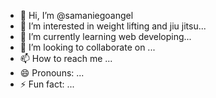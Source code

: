 - 👋 Hi, I’m @samaniegoangel
- 👀 I’m interested in weight lifting and jiu jitsu...
- 🌱 I’m currently learning web developing...
- 💞️ I’m looking to collaborate on ...
- 📫 How to reach me ...
- 😄 Pronouns: ...
- ⚡ Fun fact: ...

<!---
samaniegoangel/samaniegoangel is a ✨ special ✨ repository because its `README.md` (this file) appears on your GitHub profile.
You can click the Preview link to take a look at your changes.
--->
